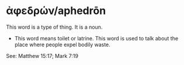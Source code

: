 # ἀφεδρών/aphedrōn
This word is a type of thing. It is a noun.

* This word means toilet or latrine. This word is used to talk about the place where people expel bodily waste.

See: Matthew 15:17; Mark 7:19
